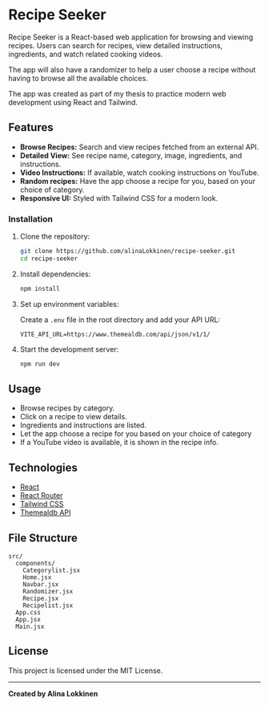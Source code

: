 # Recipe Seeker

Recipe Seeker is a React-based web application for browsing and viewing recipes. Users can search for recipes, view detailed instructions, ingredients, and watch related cooking videos.

The app will also have a randomizer to help a user choose a recipe without having to browse all the available choices.

The app was created as part of my thesis to practice modern web development using React and Tailwind.

## Features

- **Browse Recipes:** Search and view recipes fetched from an external API.
- **Detailed View:** See recipe name, category, image, ingredients, and instructions.
- **Video Instructions:** If available, watch cooking instructions on YouTube.
- **Random recipes:** Have the app choose a recipe for you, based on your choice of category.
- **Responsive UI:** Styled with Tailwind CSS for a modern look.


### Installation

1. Clone the repository:
   ```sh
   git clone https://github.com/alinaLokkinen/recipe-seeker.git
   cd recipe-seeker
   ```

2. Install dependencies:
   ```sh
   npm install
   ```

3. Set up environment variables:

   Create a `.env` file in the root directory and add your API URL:
   ```
   VITE_API_URL=https://www.themealdb.com/api/json/v1/1/
   ```

4. Start the development server:
   ```sh
   npm run dev
   ```

## Usage

- Browse recipes by category.
- Click on a recipe to view details.
- Ingredients and instructions are listed.
- Let the app choose a recipe for you based on your choice of category
- If a YouTube video is available, it is shown in the recipe info.

## Technologies

- [React](https://react.dev/)
- [React Router](https://reactrouter.com/)
- [Tailwind CSS](https://tailwindcss.com/)
- [Themealdb API](https://www.themealdb.com/api.php)

## File Structure

```
src/
  components/
    Categorylist.jsx
    Home.jsx
    Navbar.jsx
    Randomizer.jsx
    Recipe.jsx
    Recipelist.jsx
  App.css
  App.jsx
  Main.jsx
```

## License

This project is licensed under the MIT License.

---

**Created by Alina Lokkinen**